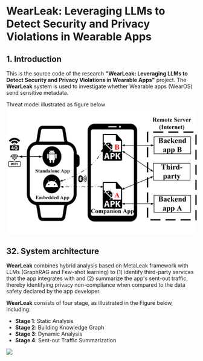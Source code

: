 
# WearLeak: Leveraging LLMs to Detect Security and Privacy Violations in Wearable Apps

## 1. Introduction
This is the source code of the research **"WearLeak: Leveraging LLMs to Detect Security and Privacy Violations in Wearable Apps"** project.
The **WearLeak** system is used to investigate whether Wearable apps (WearOS) send sensitive metadata.

Threat model illustrated as figure below
<img src="https://github.com/research-mobile-security/WearLeak/blob/main/project-image/wearable-ecosystem-new.png">

## 32. System architecture

**WearLeak** combines hybrid analysis based on MetaLeak framework with LLMs (GraphRAG and Few-shot learning) to (1) identify third-party services that the app integrates with and (2) summarize the app's sent-out traffic, thereby identifying privacy non-compliance when compared to the data safety declared by the app developer.

**WearLeak** consists of four stage, as illustrated in the Figure below, including:

- **Stage 1**: Static Analysis
- **Stage 2**: Building Knowledge Graph
- **Stage 3**: Dynamic Analysis
- **Stage 4**: Sent-out Traffic Summarization 

<img src="https://github.com/research-mobile-security/WearLeak/blob/main/project-image/figure-architecture.png">


